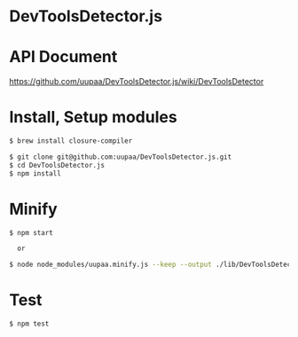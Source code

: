 DevToolsDetector.js
=========

# API Document

https://github.com/uupaa/DevToolsDetector.js/wiki/DevToolsDetector

# Install, Setup modules

```sh
$ brew install closure-compiler

$ git clone git@github.com:uupaa/DevToolsDetector.js.git
$ cd DevToolsDetector.js
$ npm install
```

# Minify

```sh
$ npm start

  or

$ node node_modules/uupaa.minify.js --keep --output ./lib/DevToolsDetector.min.js ./lib/DevToolsDetector.js
```

# Test

```sh
$ npm test
```

